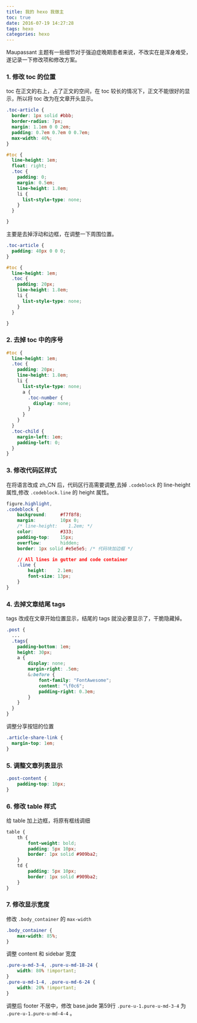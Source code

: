 ```yaml
---
title: 我的 hexo 我做主
toc: true
date: 2016-07-19 14:27:28
tags: hexo
categories: hexo
---
```


Maupassant 主题有一些细节对于强迫症晚期患者来说，不改实在是浑身难受，遂记录一下修改项和修改方案。

### 1. 修改 toc 的位置
toc 在正文的右上，占了正文的空间，在 toc 较长的情况下，正文不能很好的显示，所以将 toc 改为在文章开头显示。

```css
.toc-article {
  border: 1px solid #bbb;
  border-radius: 7px;
  margin: 1.1em 0 0 2em;
  padding: 0.7em 0.7em 0 0.7em;
  max-width: 40%;
}

#toc {
  line-height: 1em;
  float: right;
  .toc {
    padding: 0;
    margin: 0.5em;
    line-height: 1.8em;
    li {
      list-style-type: none;
    }
  }

}
```
主要是去掉浮动和边框，在调整一下周围位置。
```css
.toc-article {
  padding: 40px 0 0 0;
}

#toc {
  line-height: 1em;
  .toc {
    padding: 20px;
    line-height: 1.8em;
    li {
      list-style-type: none;
    }
  }

}
```
### 2. 去掉 toc 中的序号
```css
#toc {
  line-height: 1em;
  .toc {
    padding: 20px;
    line-height: 1.8em;
    li {
      list-style-type: none;
      a {
        .toc-number {
          display: none;
        }
      }
    }
  }
  .toc-child {
    margin-left: 1em;
    padding-left: 0;
  }
}
```
### 3. 修改代码区样式
在将语言改成 zh_CN 后，代码区行高需要调整,去掉 `.codeblock` 的 line-height 属性,修改 `.codeblock.line` 的 height 属性。
```css
figure.highlight,
.codeblock {
    background:     #f7f8f8;
    margin:         10px 0;
    /* line-height:    1.2em; */
    color:          #333;
    padding-top:    15px;
    overflow:       hidden;
    border: 1px solid #e5e5e5; /* 代码块加边框 */

    // All lines in gutter and code container
    .line {
        height:    2.1em;
        font-size: 13px;
    }
}
```

### 4. 去掉文章结尾 tags
tags 改成在文章开始位置显示，结尾的 tags 就没必要显示了，干脆隐藏掉。
```css
.post {
  ...
  .tags{
    padding-bottom: 1em;
    height: 30px;
    a {
        display: none;
        margin-right: .5em;
        &:before {
            font-family: "FontAwesome";
            content: "\f0c6";
            padding-right: 0.3em;
        }
    }
  }
}
```
调整分享按钮的位置
```css
.article-share-link {
  margin-top: 1em;
}
```

### 5. 调整文章列表显示

```css
.post-content {
    padding-top: 10px;
}
```

### 6. 修改 table 样式
给 table 加上边框，将原有框线调细
```css
table {
    th {
        font-weight: bold;
        padding: 5px 10px;
        border: 1px solid #909ba2;
    }
    td {
        padding: 5px 10px;
        border: 1px solid #909ba2;
    }
}
```

### 7. 修改显示宽度
修改 `.body_container` 的 `max-width`
```css
.body_container {
    max-width: 85%;
}
```
调整 content 和 sidebar 宽度
```css
.pure-u-md-3-4, .pure-u-md-18-24 {
    width: 80% !important;
}
.pure-u-md-1-4, .pure-u-md-6-24 {
    width: 20% !important;
}
```
调整后 footer 不居中，修改 base.jade 第59行 `.pure-u-1.pure-u-md-3-4` 为 `.pure-u-1.pure-u-md-4-4` 。
